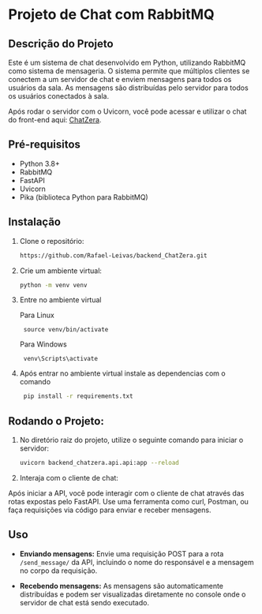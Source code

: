 # Projeto de Chat com RabbitMQ

## Descrição do Projeto

Este é um sistema de chat desenvolvido em Python, utilizando RabbitMQ como sistema de mensageria. O sistema permite que múltiplos clientes se conectem a um servidor de chat e enviem mensagens para todos os usuários da sala. As mensagens são distribuídas pelo servidor para todos os usuários conectados à sala.

Após rodar o servidor com o Uvicorn, você pode acessar e utilizar o chat do front-end aqui: [ChatZera](https://chatzera.netlify.app/).

## Pré-requisitos

- Python 3.8+
- RabbitMQ
- FastAPI
- Uvicorn
- Pika (biblioteca Python para RabbitMQ)

## Instalação

1. Clone o repositório:

   ```bash
   https://github.com/Rafael-Leivas/backend_ChatZera.git
   ```
2. Crie um ambiente virtual:
    ```bash
    python -m venv venv
    ```
3. Entre no ambiente virtual

    Para Linux  

        source venv/bin/activate 

   Para Windows

        venv\Scripts\activate

4. Após entrar no ambiente virtual instale as dependencias com o comando
   ```bash
    pip install -r requirements.txt
   ```

## Rodando o Projeto:

1. No diretório raiz do projeto, utilize o seguinte comando para iniciar o servidor:
   
    ```bash
    uvicorn backend_chatzera.api.api:app --reload
    ```
3. Interaja com o cliente de chat:

Após iniciar a API, você pode interagir com o cliente de chat através das rotas expostas pelo FastAPI. Use uma ferramenta como curl, Postman, ou faça requisições via código para enviar e receber mensagens.

## Uso

- **Enviando mensagens:** Envie uma requisição POST para a rota `/send_message/` da API, incluindo o nome do responsável e a mensagem no corpo da requisição.

- **Recebendo mensagens:** As mensagens são automaticamente distribuídas e podem ser visualizadas diretamente no console onde o servidor de chat está sendo executado.
